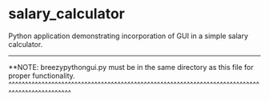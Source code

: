 # salary_calculator
Python application demonstrating incorporation of GUI in a simple salary calculator.
_______________________________________________________________________________________________
**NOTE: breezypythongui.py must be in the same directory as this file for proper functionality.
^^^^^^^^^^^^^^^^^^^^^^^^^^^^^^^^^^^^^^^^^^^^^^^^^^^^^^^^^^^^^^^^^^^^^^^^^^^^^^^^^^^^^^^^^^^^^^^
